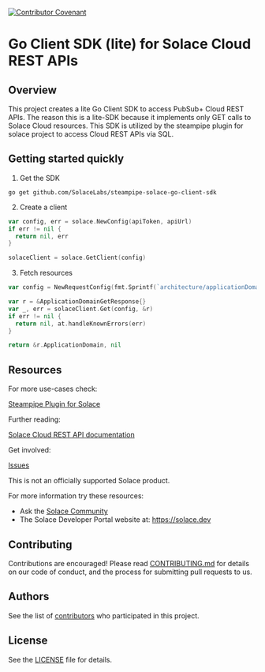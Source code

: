 [![Contributor Covenant](https://img.shields.io/badge/Contributor%20Covenant-v2.0%20adopted-ff69b4.svg)](CODE_OF_CONDUCT.md)

# Go Client SDK (lite) for Solace Cloud REST APIs

## Overview
This project creates a lite Go Client SDK to access PubSub+ Cloud REST APIs. The reason this is a lite-SDK because it implements only GET calls to Solace Cloud resources. This SDK is utilized by the steampipe plugin for solace project to access Cloud REST APIs via SQL. 

## Getting started quickly
1. Get the SDK
```shell
go get github.com/SolaceLabs/steampipe-solace-go-client-sdk
```
2. Create a client
```go
var config, err = solace.NewConfig(apiToken, apiUrl)
if err != nil {
  return nil, err
}

solaceClient = solace.GetClient(config)
```

3. Fetch resources
```go
var config = NewRequestConfig(fmt.Sprintf(`architecture/applicationDomains/%s`, domainId))

var r = &ApplicationDomainGetResponse{}
var _, err = solaceClient.Get(config, &r)
if err != nil {
  return nil, at.handleKnownErrors(err)
}

return &r.ApplicationDomain, nil
```
## Resources
For more use-cases check:

[Steampipe Plugin for Solace](https://github.com/SolaceLabs/steampipe-plugin-solace)

Further reading:

[Solace Cloud REST API documentation](https://api.solace.dev/cloud/reference/using-the-v2-rest-apis-for-pubsub-cloud)

Get involved:

[Issues](https://github.com/SolaceLabs/steampipe-solace-go-client-sdk/issues)

This is not an officially supported Solace product.

For more information try these resources:
- Ask the [Solace Community](https://solace.community)
- The Solace Developer Portal website at: https://solace.dev


## Contributing
Contributions are encouraged! Please read [CONTRIBUTING.md](CONTRIBUTING.md) for details on our code of conduct, and the process for submitting pull requests to us.

## Authors
See the list of [contributors](https://github.com/solacecommunity/<github-repo>/graphs/contributors) who participated in this project.

## License
See the [LICENSE](LICENSE) file for details.
